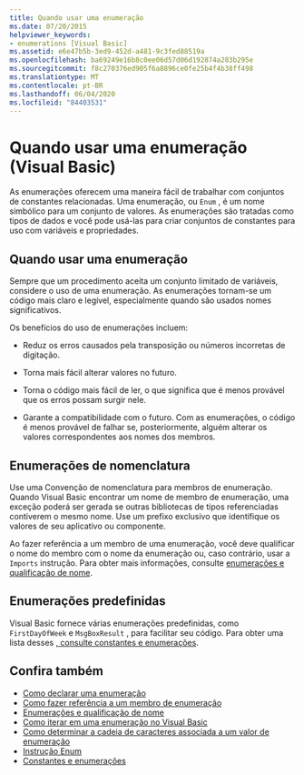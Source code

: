 ```yaml
---
title: Quando usar uma enumeração
ms.date: 07/20/2015
helpviewer_keywords:
- enumerations [Visual Basic]
ms.assetid: e6e47b5b-3ed9-452d-a481-9c3fed88519a
ms.openlocfilehash: ba69249e16b8c0ee06d57d06d192874a283b295e
ms.sourcegitcommit: f8c270376ed905f6a8896ce0fe25b4f4b38ff498
ms.translationtype: MT
ms.contentlocale: pt-BR
ms.lasthandoff: 06/04/2020
ms.locfileid: "84403531"
---
```

# <a name="when-to-use-an-enumeration-visual-basic"></a>Quando usar uma enumeração (Visual Basic)
As enumerações oferecem uma maneira fácil de trabalhar com conjuntos de constantes relacionadas. Uma enumeração, ou `Enum` , é um nome simbólico para um conjunto de valores. As enumerações são tratadas como tipos de dados e você pode usá-las para criar conjuntos de constantes para uso com variáveis e propriedades.  
  
## <a name="when-to-use-an-enumeration"></a>Quando usar uma enumeração  
 Sempre que um procedimento aceita um conjunto limitado de variáveis, considere o uso de uma enumeração. As enumerações tornam-se um código mais claro e legível, especialmente quando são usados nomes significativos.  
  
 Os benefícios do uso de enumerações incluem:  
  
- Reduz os erros causados pela transposição ou números incorretas de digitação.  
  
- Torna mais fácil alterar valores no futuro.  
  
- Torna o código mais fácil de ler, o que significa que é menos provável que os erros possam surgir nele.  
  
- Garante a compatibilidade com o futuro. Com as enumerações, o código é menos provável de falhar se, posteriormente, alguém alterar os valores correspondentes aos nomes dos membros.  
  
## <a name="naming-enumerations"></a>Enumerações de nomenclatura  
 Use uma Convenção de nomenclatura para membros de enumeração. Quando Visual Basic encontrar um nome de membro de enumeração, uma exceção poderá ser gerada se outras bibliotecas de tipos referenciadas contiverem o mesmo nome. Use um prefixo exclusivo que identifique os valores de seu aplicativo ou componente.  
  
 Ao fazer referência a um membro de uma enumeração, você deve qualificar o nome do membro com o nome da enumeração ou, caso contrário, usar a `Imports` instrução. Para obter mais informações, consulte [enumerações e qualificação de nome](enumerations-and-name-qualification.md).  
  
## <a name="predefined-enumerations"></a>Enumerações predefinidas  
 Visual Basic fornece várias enumerações predefinidas, como `FirstDayOfWeek` e `MsgBoxResult` , para facilitar seu código. Para obter uma lista desses [, consulte constantes e enumerações](../../../language-reference/constants-and-enumerations.md).  
  
## <a name="see-also"></a>Confira também

- [Como declarar uma enumeração](how-to-declare-enumerations.md)
- [Como fazer referência a um membro de enumeração](how-to-refer-to-an-enumeration-member.md)
- [Enumerações e qualificação de nome](enumerations-and-name-qualification.md)
- [Como iterar em uma enumeração no Visual Basic](how-to-iterate-through-an-enumeration.md)
- [Como determinar a cadeia de caracteres associada a um valor de enumeração](how-to-determine-the-string-associated-with-an-enumeration-value.md)
- [Instrução Enum](../../../language-reference/statements/enum-statement.md)
- [Constantes e enumerações](../../../language-reference/constants-and-enumerations.md)
